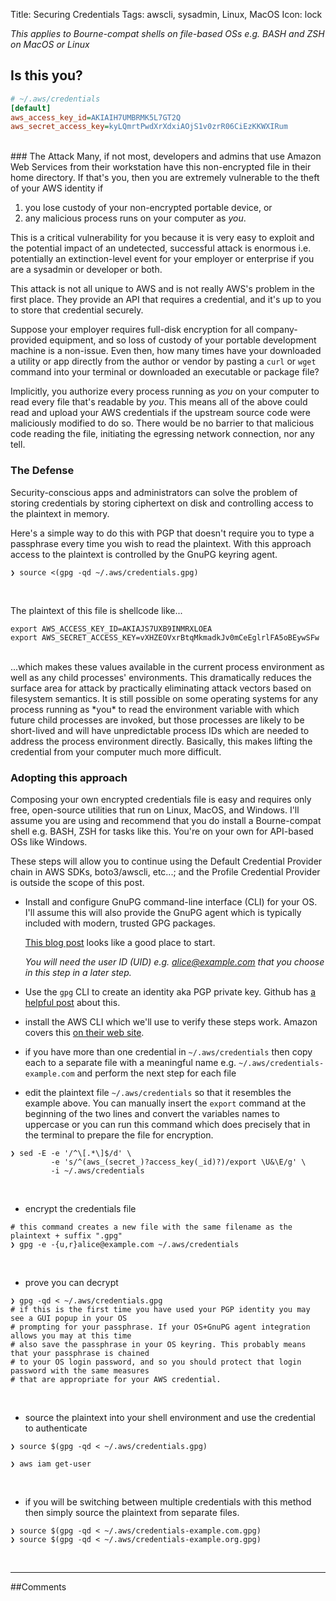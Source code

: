 Title: Securing Credentials
Tags: awscli, sysadmin, Linux, MacOS
Icon: lock

_This applies to Bourne-compat shells on file-based OSs e.g. BASH and ZSH on MacOS or Linux_

## Is this you?

```ini
# ~/.aws/credentials
[default]
aws_access_key_id=AKIAIH7UMBRMK5L7GT2Q
aws_secret_access_key=kyLQmrtPwdXrXdxiAOjS1v0zrR06CiEzKKWXIRum
```

</br>
### The Attack
Many, if not most, developers and admins that use Amazon Web Services from their workstation have this non-encrypted file in their home directory. If that's you, then you are extremely vulnerable to the theft of your AWS identity if

  1. you lose custody of your non-encrypted portable device, or
  2. any malicious process runs on your computer as *you*.

This is a critical vulnerability for you because it is very easy to exploit and the potential impact of an undetected, successful attack is enormous i.e. potentially an extinction-level event for your employer or enterprise if you are a sysadmin or developer or both.

This attack is not all unique to AWS and is not really AWS's problem in the first place. They provide an API that requires a credential, and it's up to you to store that credential securely.

Suppose your employer requires full-disk encryption for all company-provided equipment, and so loss of custody of your portable development machine is a non-issue. Even then, how many times have your downloaded a utility or app directly from the author or vendor by pasting a `curl` or `wget` command into your terminal or downloaded an executable or package file?

Implicitly, you authorize every process running as *you* on your computer to read every file that's readable by *you*. This means all of the above could read and upload your AWS credentials if the upstream source code were maliciously modified to do so. There would be no barrier to that malicious code reading the file, initiating the egressing network connection, nor any tell.

### The Defense

Security-conscious apps and administrators can solve the problem of storing credentials by storing ciphertext on disk and controlling access to the plaintext in memory.

Here's a simple way to do this with PGP that doesn't require you to type a passphrase every time you wish to read the plaintext. With this approach access to the plaintext is controlled by the GnuPG keyring agent.

```shell
❯ source <(gpg -qd ~/.aws/credentials.gpg)
```
</br>

The plaintext of this file is shellcode like...
```shell
export AWS_ACCESS_KEY_ID=AKIAJS7UXB9INMRXLOEA
export AWS_SECRET_ACCESS_KEY=vXHZEOVxrBtqMkmadkJv0mCeEglrlFA5oBEywSFw
```
</br>
...which makes these values available in the current process environment as well as any child processes' environments. This dramatically reduces the surface area for attack by practically eliminating attack vectors based on filesystem semantics. It is still possible on some operating systems for any process running as *you* to read the environment variable with which future child processes are invoked, but those processes are likely to be short-lived and will have unpredictable process IDs which are needed to address the process environment directly. Basically, this makes lifting the credential from your computer much more difficult.

### Adopting this approach

Composing your own encrypted credentials file is easy and requires only free, open-source utilities that run on Linux, MacOS, and Windows. I'll assume you are using and recommend that you do install a Bourne-compat shell e.g. BASH, ZSH for tasks like this. You're on your own for API-based OSs like Windows.

These steps will allow you to continue using the Default Credential Provider chain in AWS SDKs, boto3/awscli, etc...; and the Profile Credential Provider is outside the scope of this post.

  * Install and configure GnuPG command-line interface (CLI) for your OS. I'll assume this will also provide the GnuPG agent which is typically included with modern, trusted GPG packages.

    [This blog post](http://blog.ghostinthemachines.com/2015/03/01/how-to-use-gpg-command-line/) looks like a good place to start.

    _You will need the user ID (UID) e.g. alice@example.com that you choose in this step in a later step._

  * Use the `gpg` CLI to create an identity aka PGP private key. Github has [a helpful post](https://help.github.com/articles/generating-a-new-gpg-key/) about this.

  * install the AWS CLI which we'll use to verify these steps work. Amazon covers this [on their web site](https://aws.amazon.com/cli/).

  * if you have more than one credential in `~/.aws/credentials` then copy each to a separate file with a meaningful name e.g. `~/.aws/credentials-example.com` and perform the next step for each file

  * edit the plaintext file `~/.aws/credentials` so that it resembles the example above. You can manually insert the `export` command at the beginning of the two lines and convert the variables names to uppercase or you can run this command which does precisely that in the terminal to prepare the file for encryption.

```shell
❯ sed -E -e '/^\[.*\]$/d' \
         -e 's/^(aws_(secret_)?access_key(_id)?)/export \U&\E/g' \
         -i ~/.aws/credentials
```

</br>

  * encrypt the credentials file
```shell
# this command creates a new file with the same filename as the plaintext + suffix ".gpg"
❯ gpg -e -{u,r}alice@example.com ~/.aws/credentials
```
</br>

* prove you can decrypt
```shell
❯ gpg -qd < ~/.aws/credentials.gpg
# if this is the first time you have used your PGP identity you may see a GUI popup in your OS
# prompting for your passphrase. If your OS+GnuPG agent integration allows you may at this time
# also save the passphrase in your OS keyring. This probably means that your passphrase is chained
# to your OS login password, and so you should protect that login password with the same measures
# that are appropriate for your AWS credential.
```
</br>

* source the plaintext into your shell environment and use the credential to authenticate
```shell
❯ source $(gpg -qd < ~/.aws/credentials.gpg)

❯ aws iam get-user
```
</br>

* if you will be switching between multiple credentials with this method then simply source the plaintext from separate files.
```shell
❯ source $(gpg -qd < ~/.aws/credentials-example.com.gpg)
❯ source $(gpg -qd < ~/.aws/credentials-example.org.gpg)
```
</br>

---

##Comments
